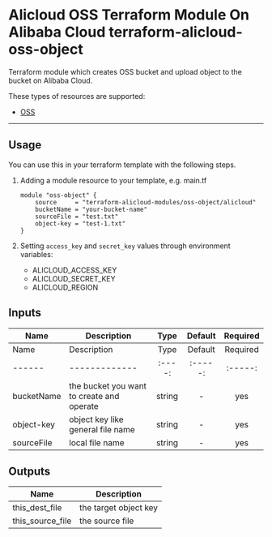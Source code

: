 Alicloud OSS Terraform Module On Alibaba Cloud 
terraform-alicloud-oss-object
=====================================================================

Terraform module which creates OSS bucket and upload object to the bucket on Alibaba Cloud.

These types of resources are supported:

* [OSS](https://www.terraform.io/docs/providers/alicloud/d/oss_bucket_objects.html)

----------------------

Usage
-----
You can use this in your terraform template with the following steps.

1. Adding a module resource to your template, e.g. main.tf

    ```
    module "oss-object" {
        source     = "terraform-alicloud-modules/oss-object/alicloud"
        bucketName = "your-bucket-name"
        sourceFile = "test.txt"
        object-key = "test-1.txt"
    }
    ```

2. Setting `access_key` and `secret_key` values through environment variables:

    - ALICLOUD_ACCESS_KEY
    - ALICLOUD_SECRET_KEY
    - ALICLOUD_REGION

## Inputs

| Name | Description | Type | Default | Required |
|------|-------------|:----:|:-----:|:-----:|
| Name | Description | Type | Default | Required |
|------|-------------|:----:|:-----:|:-----:|
| bucketName | the bucket you want to create and operate | string | - | yes |
| object-key | object key like general file name | string | - | yes |
| sourceFile | local file name | string | - | yes |


## Outputs

| Name | Description |
|------|-------------|
| this_dest_file | the target object key |
| this_source_file | the source file |